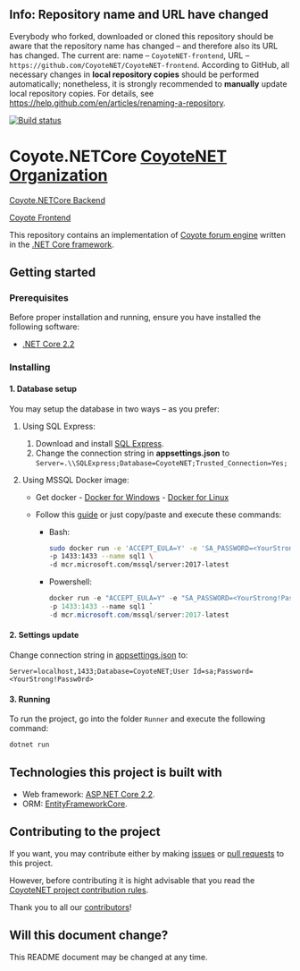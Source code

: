 ## Info: Repository name and URL have changed

Everybody who forked, downloaded or cloned this repository should be aware that the repository name has changed – and therefore also its URL has changed. The current are: name – `CoyoteNET-frontend`, URL – `https://github.com/CoyoteNET/CoyoteNET-frontend`. According to GitHub, all necessary changes in **local repository copies** should be performed automatically; nonetheless, it is strongly recommended to **manually** update local repository copies. For details, see https://help.github.com/en/articles/renaming-a-repository.

[![Build status](https://ci.appveyor.com/api/projects/status/bqvdp8s8xn6tthlj?svg=true)](https://ci.appveyor.com/project/CoyoteNET/coyotenet-frontend)

# Coyote.NETCore [CoyoteNET Organization](https://github.com/CoyoteNET)

[Coyote.NETCore Backend](https://github.com/dotNETSanta/Coyote.NETCore)

[Coyote Frontend](https://github.com/dotNETSanta/CoyoteFrontend)

This repository contains an implementation of [Coyote forum engine](https://github.com/adam-boduch/coyote) written in the [.NET Core framework](https://en.wikipedia.org/wiki/.NET_Core).

## Getting started

### Prerequisites

Before proper installation and running, ensure you have installed the following software:
* [.NET Core 2.2](https://dotnet.microsoft.com/download/dotnet-core/2.2)

### Installing

#### 1. Database setup

You may setup the database in two ways – as you prefer:

1. Using SQL Express:
	
	1. Download and install [SQL Express](https://www.microsoft.com/pl-pl/sql-server/sql-server-editions-express).
	2. Change the connection string in **appsettings.json** to `Server=.\\SQLExpress;Database=CoyoteNET;Trusted_Connection=Yes;`

2. Using MSSQL Docker image:

	* Get docker
        	- [Docker for Windows](https://docs.docker.com/docker-for-windows/install/)
        	- [Docker for Linux](https://docs.docker.com/install/linux/docker-ce/centos/)
	* Follow this [guide](https://docs.microsoft.com/en-us/sql/linux/quickstart-install-connect-docker?view=sql-server-2017) or just copy/paste and execute these commands:
	
		- Bash:

			```bash
			sudo docker run -e 'ACCEPT_EULA=Y' -e 'SA_PASSWORD=<YourStrong!Passw0rd>' \
			-p 1433:1433 --name sql1 \
			-d mcr.microsoft.com/mssql/server:2017-latest
			```

		- Powershell:

			```powershell
			docker run -e "ACCEPT_EULA=Y" -e "SA_PASSWORD=<YourStrong!Passw0rd>" `
			-p 1433:1433 --name sql1 `
			-d mcr.microsoft.com/mssql/server:2017-latest
			```

#### 2. Settings update

Change connection string in [appsettings.json](https://github.com/dotNETSanta/Coyote.NETCore/blob/master/Runner/appsettings.json) to:

```string
Server=localhost,1433;Database=CoyoteNET;User Id=sa;Password=<YourStrong!Passw0rd>
```

#### 3. Running

To run the project, go into the folder `Runner` and execute the following command:

```bash
dotnet run
```

## Technologies this project is built with

* Web framework: [ASP.NET Core 2.2](https://docs.microsoft.com/pl-pl/aspnet/core/?view=aspnetcore-2.2).
* ORM: [EntityFrameworkCore](https://github.com/aspnet/EntityFrameworkCore).

## Contributing to the project

If you want, you may contribute either by making [issues](https://github.com/CoyoteNET/CoyoteNET-frontend/issues) or [pull requests](https://github.com/CoyoteNET/CoyoteNET-frontend/pulls) to this project.

However, before contributing it is hight advisable that you read the [CoyoteNET project contribution rules](https://github.com/CoyoteNET/CoyoteNET-frontend/wiki/CoyoteNET-project-contribution-rules).

Thank you to all our [contributors](https://github.com/CoyoteNET/CoyoteNET-frontend/graphs/contributors)!

## Will this document change?

This README document may be changed at any time.
